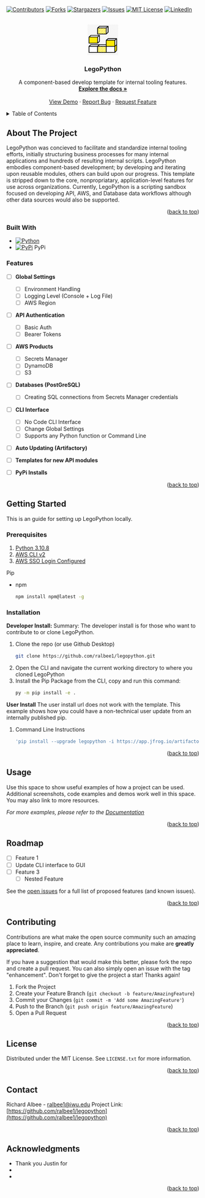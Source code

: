 <!-- Improved compatibility of back to top link: See: https://github.com/othneildrew/Best-README-Template/pull/73 -->
<a name="readme-top"></a>



<!-- LegoPython -->
[![Contributors][contributors-shield]][contributors-url]
[![Forks][forks-shield]][forks-url]
[![Stargazers][stars-shield]][stars-url]
[![Issues][issues-shield]][issues-url]
[![MIT License][license-shield]][license-url]
[![LinkedIn][linkedin-shield]][linkedin-url]



<!-- PROJECT LOGO -->
<br />
<div align="center">
  <a href="https://github.com/ralbee1/legopython">
    <img src="images/logo.png" alt="Logo" width="80" height="80">
  </a>

<h3 align="center">LegoPython</h3>

  <p align="center">
    A component-based develop template for internal tooling features.
    <br />
    <a href="https://github.com/ralbee1/legopython"><strong>Explore the docs »</strong></a>
    <br />
    <br />
    <a href="https://github.com/ralbee1/legopython">View Demo</a>
    ·
    <a href="https://github.com/ralbee1/legopython/issues">Report Bug</a>
    ·
    <a href="https://github.com/ralbee1/legopython/issues">Request Feature</a>
  </p>
</div>



<!-- TABLE OF CONTENTS -->
<details>
  <summary>Table of Contents</summary>
  <ol>
    <li>
      <a href="#about-the-project">About The Project</a>
      <ul>
        <li><a href="#built-with">Built With</a></li>
        <li><a href="#Features">Features</a></li>
      </ul>
    </li>
    <li>
      <a href="#getting-started">Getting Started</a>
      <ul>
        <li><a href="#prerequisites">Prerequisites</a></li>
        <li><a href="#installation">Installation</a></li>
      </ul>
    </li>
    <li><a href="#usage">Usage</a></li>
    <li><a href="#roadmap">Roadmap</a></li>
    <li><a href="#contributing">Contributing</a></li>
    <li><a href="#license">License</a></li>
    <li><a href="#contact">Contact</a></li>
    <li><a href="#acknowledgments">Acknowledgments</a></li>
  </ol>
</details>


<!-- ABOUT THE PROJECT -->
## About The Project
<!-- 
[![Product Name Screen Shot][product-screenshot]](https://example.com)
-->
LegoPython was concieved to facilitate and standardize internal tooling efforts, initially structuring business processes for many internal applications and hundreds of resulting internal scripts. LegoPython embodies component-based development; by developing and iterating upon reusable modules, others can build upon our progress. This template is stripped down to the core, nonpropriatary, application-level features for use across  organizations. Currently, LegoPython is a scripting sandbox focused on developing API, AWS, and Database data workflows although other data sources would also be supported.

<p align="right">(<a href="#readme-top">back to top</a>)</p>


### Built With

* [![Python][python.org]][python-url]
* [![PyPi][pypi.org]][pypi-url] PyPi


### Features

- [ ] **Global Settings**
  - [ ] Environment Handling
  - [ ] Logging Level (Console + Log File)
  - [ ] AWS Region
- [ ] **API Authentication**
  - [ ] Basic Auth
  - [ ] Bearer Tokens
- [ ] **AWS Products**
  - [ ] Secrets Manager
  - [ ] DynamoDB
  - [ ] S3
- [ ] **Databases (PostGreSQL)**
  - [ ] Creating SQL connections from Secrets Manager credentials
- [ ] **CLI Interface**
    - [ ] No Code CLI Interface
    - [ ] Change Global Settings
    - [ ] Supports any Python function or Command Line
- [ ] **Auto Updating (Artifactory)**
- [ ] **Templates for new API modules**
- [ ] **PyPi Installs**


<p align="right">(<a href="#readme-top">back to top</a>)</p>



<!-- GETTING STARTED -->
## Getting Started

This is an guide for setting up LegoPython locally.

### Prerequisites

1. [Python 3.10.8](https://www.python.org/downloads/release/python-3108/)
2. [AWS CLI v2](https://docs.aws.amazon.com/cli/latest/userguide/getting-started-install.html)
3. [AWS SSO Login Configured](https://docs.aws.amazon.com/cli/latest/userguide/sso-configure-profile-token.html)

Pip 
* npm
  ```sh
  npm install npm@latest -g
  ```

### Installation

**Developer Install:**
Summary: The developer install is for those who want to contribute to or clone LegoPython.
1. Clone the repo (or use Github Desktop)
   ```sh
   git clone https://github.com/ralbee1/legopython.git
   ```
2. Open the CLI and navigate the current working directory to where you cloned LegoPython
2. Install the Pip Package from the CLI, copy and run this command:
   ```sh
   py -m pip install -e .
   ```

**User Install**
The user install url does not work with the template. This example shows how you could have a non-technical user update from an internally published pip.
1. Command Line Instructions
   ```js
   'pip install --upgrade legopython -i https://app.jfrog.io/artifactory/api/pypi/home-pypi/simple';
   ```

<p align="right">(<a href="#readme-top">back to top</a>)</p>



<!-- USAGE EXAMPLES -->
## Usage

Use this space to show useful examples of how a project can be used. Additional screenshots, code examples and demos work well in this space. You may also link to more resources.

_For more examples, please refer to the [Documentation](https://example.com)_

<p align="right">(<a href="#readme-top">back to top</a>)</p>



<!-- ROADMAP -->
## Roadmap

- [ ] Feature 1
- [ ] Update CLI interface to GUI
- [ ] Feature 3
    - [ ] Nested Feature

See the [open issues](https://github.com/ralbee1/legopython/issues) for a full list of proposed features (and known issues).

<p align="right">(<a href="#readme-top">back to top</a>)</p>



<!-- CONTRIBUTING -->
## Contributing

Contributions are what make the open source community such an amazing place to learn, inspire, and create. Any contributions you make are **greatly appreciated**.

If you have a suggestion that would make this better, please fork the repo and create a pull request. You can also simply open an issue with the tag "enhancement".
Don't forget to give the project a star! Thanks again!

1. Fork the Project
2. Create your Feature Branch (`git checkout -b feature/AmazingFeature`)
3. Commit your Changes (`git commit -m 'Add some AmazingFeature'`)
4. Push to the Branch (`git push origin feature/AmazingFeature`)
5. Open a Pull Request

<p align="right">(<a href="#readme-top">back to top</a>)</p>



<!-- LICENSE -->
## License

Distributed under the MIT License. See `LICENSE.txt` for more information.

<p align="right">(<a href="#readme-top">back to top</a>)</p>



<!-- CONTACT -->
## Contact

Richard Albee - ralbee1@iwu.edu
Project Link: [https://github.com/ralbee1/legopython](https://github.com/ralbee1/legopython)

<p align="right">(<a href="#readme-top">back to top</a>)</p>



<!-- ACKNOWLEDGMENTS -->
## Acknowledgments

* []() Thank you Justin for 
* []()
* []()

<p align="right">(<a href="#readme-top">back to top</a>)</p>



<!-- MARKDOWN LINKS & IMAGES -->
<!-- https://www.markdownguide.org/basic-syntax/#reference-style-links -->
[contributors-shield]: https://img.shields.io/github/contributors/ralbee1/legopython.svg?style=for-the-badge
[contributors-url]: https://github.com/ralbee1/legopython/graphs/contributors
[forks-shield]: https://img.shields.io/github/forks/ralbee1/legopython.svg?style=for-the-badge
[forks-url]: https://github.com/ralbee1/legopython/network/members
[stars-shield]: https://img.shields.io/github/stars/ralbee1/legopython.svg?style=for-the-badge
[stars-url]: https://github.com/ralbee1/legopython/stargazers
[issues-shield]: https://img.shields.io/github/issues/ralbee1/legopython.svg?style=for-the-badge
[issues-url]: https://github.com/ralbee1/legopython/issues
[license-shield]: https://img.shields.io/github/license/ralbee1/legopython.svg?style=for-the-badge
[license-url]: https://github.com/ralbee1/legopython/blob/master/LICENSE.txt
[linkedin-shield]: https://img.shields.io/badge/-LinkedIn-black.svg?style=for-the-badge&logo=linkedin&colorB=555
[linkedin-url]: https://linkedin.com/in/Richard-Albee
[product-screenshot]: images/screenshot.png
[python.org]: https://www.python.org/static/img/python-logo.png
[python-url]: https://www.python.org/
[pypi.org]: https://pypi.org/static/images/logo-small.2a411bc6.svg
[pypi-url]: https://pypi.org/project/pip/
